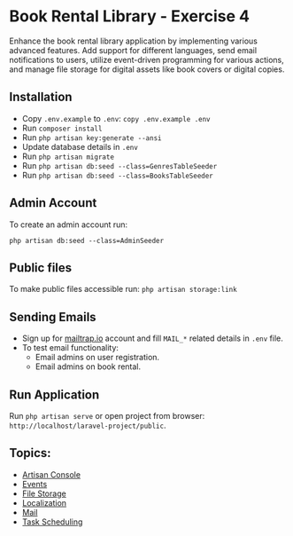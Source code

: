 #  Book Rental Library - Exercise 4

Enhance the book rental library application by implementing various advanced features. Add support for different languages, send email notifications to users, utilize event-driven programming for various actions, and manage file storage for digital assets like book covers or digital copies.


## Installation

- Copy `.env.example` to `.env`: `copy .env.example .env`
- Run `composer install`
- Run `php artisan key:generate --ansi`
- Update database details in `.env`
- Run `php artisan migrate`
- Run `php artisan db:seed --class=GenresTableSeeder`
- Run `php artisan db:seed --class=BooksTableSeeder`

## Admin Account

To create an admin account run:

`php artisan db:seed --class=AdminSeeder`

## Public files

To make public  files accessible run: `php artisan storage:link`

## Sending Emails

- Sign up for [mailtrap.io](https://mailtrap.io/) account and fill `MAIL_*` related details in `.env` file.
- To test email functionality:
  - Email admins on user registration.
  - Email admins on book rental.
  
## Run Application

Run `php artisan serve` or open project from browser: `http://localhost/laravel-project/public`.
  
## Topics:

- [Artisan Console](https://laravel.com/docs/10.x/artisan)
- [Events](https://laravel.com/docs/10.x/events)
- [File Storage](https://laravel.com/docs/10.x/filesystem)
- [Localization](https://laravel.com/docs/10.x/localization)
- [Mail](https://laravel.com/docs/10.x/mail)
- [Task Scheduling](https://laravel.com/docs/10.x/scheduling)
